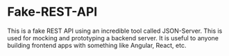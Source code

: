 # Fake-REST-API
This is a fake REST API using an incredible tool called JSON-Server. This is used for mocking and prototyping a backend server. It is useful to anyone building frontend apps with something like Angular, React, etc.
